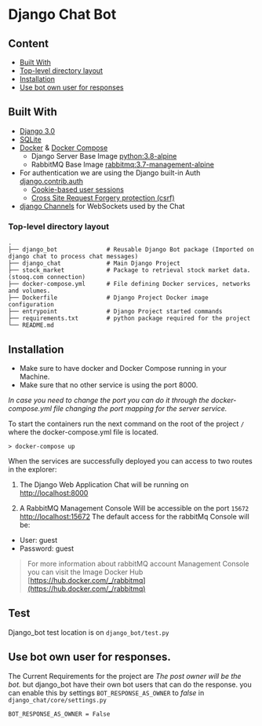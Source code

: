 # Django Chat Bot

## Content
- [Built With](#built-with)
- [Top-level directory layout](#top-level-directory-layout)
- [Installation](#installation)
- [Use bot own user for responses](#use-bot-own-user-for-responses)

## Built With
- [Django 3.0](https://docs.djangoproject.com/en/3.0/)
- [SQLite](https://www.sqlite.org)
- [Docker](https://www.docker.com/) & [Docker Compose](https://docs.docker.com/compose/)
    - Django Server Base Image [python:3.8-alpine](https://hub.docker.com/_/python)
    - RabbitMQ Base Image [rabbitmq:3.7-management-alpine](https://hub.docker.com/_/rabbitmq)
- For authentication we are using the Django built-in Auth [django.contrib.auth](https://docs.djangoproject.com/en/3.0/topics/auth/)
    - [Cookie-based user sessions](https://docs.djangoproject.com/en/3.0/topics/http/sessions/)
    - [Cross Site Request Forgery protection (csrf)](https://docs.djangoproject.com/en/3.0/ref/csrf/)
- [django Channels](https://channels.readthedocs.io/en/latest/) for WebSockets used by the Chat

### Top-level directory layout

    .
    ├── django_bot              # Reusable Django Bot package (Imported on django chat to process chat messages)
    ├── django_chat             # Main Django Project
    ├── stock_market            # Package to retrieval stock market data. (stooq.com connection)
    ├── docker-compose.yml      # File defining Docker services, networks and volumes.
    ├── Dockerfile              # Django Project Docker image configuration
    ├── entrypoint              # Django Project started commands
    ├── requirements.txt        # python package required for the project
    └── README.md

## Installation
- Make sure to have docker and Docker Compose running in your Machine.
- Make sure that no other service is using the port 8000.

*In case you need to change the port you can do it through the docker-compose.yml file
changing the port mapping for the server service.*

To start the containers run the next command on the root of the project `/` where the docker-compose.yml file is located.
```
> docker-compose up
```
When the services are successfully deployed you can access to two routes in the explorer:

1. The Django Web Application Chat will be running on [http://localhost:8000](http://localhost:8000) 

2. A RabbitMQ Management Console Will be accessible on the port `15672` [http://localhost:15672](http://localhost:15672)
The default access for the rabbitMq Console will be:
- User: guest 
- Password: guest

> For more information about rabbitMQ account Management Console you can visit the Image Docker Hub [https://hub.docker.com/_/rabbitmq](https://hub.docker.com/_/rabbitmq)

## Test
Django_bot test location is on `django_bot/test.py`


## Use bot own user for responses.
The Current Requirements for the project are *The post owner will be the bot.* but django_bot have their own bot users that can do the response.
you can enable this by settings `BOT_RESPONSE_AS_OWNER` to *false* in `django_chat/core/settings.py`
```
BOT_RESPONSE_AS_OWNER = False
```

